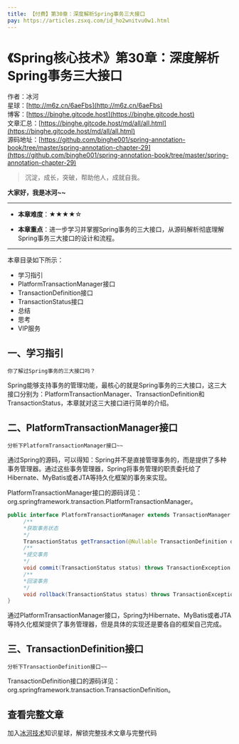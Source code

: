 ```yaml
---
title: 【付费】第30章：深度解析Spring事务三大接口
pay: https://articles.zsxq.com/id_ho2wnitvu0w1.html
---
```


# 《Spring核心技术》第30章：深度解析Spring事务三大接口

作者：冰河
<br/>星球：[http://m6z.cn/6aeFbs](http://m6z.cn/6aeFbs)
<br/>博客：[https://binghe.gitcode.host](https://binghe.gitcode.host)
<br/>文章汇总：[https://binghe.gitcode.host/md/all/all.html](https://binghe.gitcode.host/md/all/all.html)
<br/>源码地址：[https://github.com/binghe001/spring-annotation-book/tree/master/spring-annotation-chapter-29](https://github.com/binghe001/spring-annotation-book/tree/master/spring-annotation-chapter-29)

> 沉淀，成长，突破，帮助他人，成就自我。

**大家好，我是冰河~~**

------

* **本章难度**：★★★★☆

* **本章重点**：进一步学习并掌握Spring事务的三大接口，从源码解析彻底理解Spring事务三大接口的设计和流程。

------

本章目录如下所示：

* 学习指引
* PlatformTransactionManager接口
* TransactionDefinition接口
* TransactionStatus接口
* 总结
* 思考
* VIP服务

## 一、学习指引

`你了解过Spring事务的三大接口吗？`

Spring能够支持事务的管理功能，最核心的就是Spring事务的三大接口，这三大接口分别为：PlatformTransactionManager、TransactionDefinition和TransactionStatus，本章就对这三大接口进行简单的介绍。

## 二、PlatformTransactionManager接口

`分析下PlatformTransactionManager接口~~`

通过Spring的源码，可以得知：Spring并不是直接管理事务的，而是提供了多种事务管理器。通过这些事务管理器，Spring将事务管理的职责委托给了Hibernate、MyBatis或者JTA等持久化框架的事务来实现。

PlatformTransactionManager接口的源码详见：org.springframework.transaction.PlatformTransactionManager。

```java
public interface PlatformTransactionManager extends TransactionManager {
	 /**
	 *获取事务状态
	 */
	 TransactionStatus getTransaction(@Nullable TransactionDefinition definition) throws TransactionException;
	 /**
	 *提交事务
	 */
	 void commit(TransactionStatus status) throws TransactionException;
	 /**
	 *回滚事务
	 */
	 void rollback(TransactionStatus status) throws TransactionException;
}
```

通过PlatformTransactionManager接口，Spring为Hibernate、MyBatis或者JTA等持久化框架提供了事务管理器，但是具体的实现还是要各自的框架自己完成。

## 三、TransactionDefinition接口

`分析下TransactionDefinition接口~~`

TransactionDefinition接口的源码详见：org.springframework.transaction.TransactionDefinition。

## 查看完整文章

加入[冰河技术](http://m6z.cn/6aeFbs)知识星球，解锁完整技术文章与完整代码